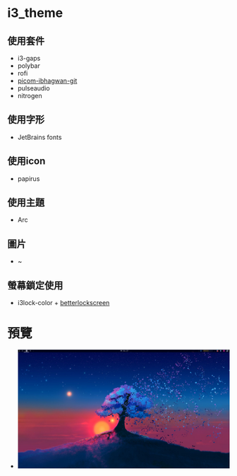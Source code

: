 # i3_theme

## 使用套件
* i3-gaps
* polybar
* rofi
* [picom-ibhagwan-git](https://github.com/ibhagwan/picom)
* pulseaudio
* nitrogen

## 使用字形
<!--* Iosevka Nerd Font
* feather
* siji-->
* JetBrains fonts
<!--* Taipei Sans TC Beta-->

## 使用icon
* papirus

## 使用主題
* Arc

## 圖片
* ~[](Image/Wallpaper.jpg)

## 螢幕鎖定使用
* i3lock-color + [betterlockscreen](https://github.com/betterlockscreen/betterlockscreen)

# 預覽
* ![](image.png)
